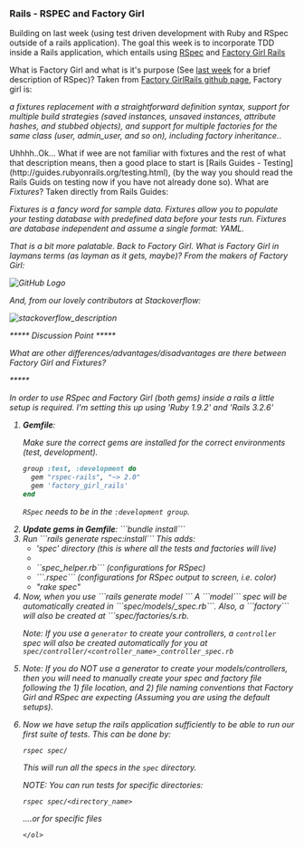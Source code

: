 <h3>Rails - RSPEC and Factory Girl</h3>

<p>Building on last week (using test driven development with Ruby and RSpec
outside of a rails application). The goal this week is to incorporate TDD inside a Rails
application, which entails using <a href="https://github.com/rspec/rspec-rails/">RSpec</a>
and <a href="https://github.com/thoughtbot/factory_girl_rails">Factory Girl Rails</a></p>

<p>What is Factory Girl and what is it's purpose (See
<a href="https://github.com/danman01/classic-testing">last week</a>
for a brief description of RSpec)? Taken from 
<a href="https://github.com/thoughtbot/factory_girl_rails">Factory GirlRails github
page</a>, Factory girl is: </p>

<p><i>a fixtures replacement with a straightforward definition 
syntax, support for multiple build strategies (saved instances, unsaved 
instances, attribute hashes, and stubbed objects), and support for multiple 
factories for the same class (user, admin_user, and so on), 
including factory inheritance.</i>. </p>

</p>Uhhhh..Ok... What if wee are not familiar with fixtures and the
rest of what that description means, then a good place to start is 
[Rails Guides - Testing](http://guides.rubyonrails.org/testing.html), 
(by the way you should read the Rails Guids on testing now if you have not
already done so). What are <i>Fixtures</i>? Taken directly from Rails Guides:</p>

  <p><i>Fixtures is a fancy word for sample data. Fixtures allow you to populate 
  your testing database with predefined data before your tests run. Fixtures 
  are database independent and assume a single format: YAML.</p>

<p>That is a bit more palatable. Back to <i>Factory Girl</i>. What is
Factory Girl in laymans terms (as layman as it gets, maybe)? From the 
makers of <i>Factory Girl</i>:</p>

![GitHub Logo](http://img.skitch.com/20120816-jtqm235n3ubsmgrskdmps33e9q.jpg)


<p>And, from our lovely contributors at Stackoverflow:</p>

![stackoverflow_description](https://img.skitch.com/20120816-e4jjji8dkpicx19c7njkbwuh58.jpg)


***** Discussion Point *****
<p>What are other differences/advantages/disadvantages are there between <i>Factory
Girl</i> and <i>Fixtures</i>?</p>
*****

<p>In order to use RSpec and Factory Girl (both gems) inside a rails a little
setup is required. I'm setting this up using 'Ruby 1.9.2' and 'Rails 3.2.6'</p>

<ol>

<li><b>Gemfile</b>:
<p>Make sure the correct gems are installed for the correct environments (test,
development).</p>

```ruby
group :test, :development do
  gem "rspec-rails", "~> 2.0"
  gem 'factory_girl_rails'
end
```

```RSpec``` needs to be in the ```:development group```.

</li>

<li><b>Update gems in Gemfile</b>: 
    ```bundle install```
</li>

<li> Run ```rails generate rspec:install``` 
  This adds:
  <ul>
    <li>'spec' directory (this is where all the tests and factories will live)<li>
    <li>``spec_helper.rb``` (configurations for RSpec)</li>
    <li>```.rspec``` (configurations for RSpec output to screen, i.e. color)</li>
    <li>"rake spec"</li>
  </ul>
</li>

<li>Now, when you use ```rails generate model <model_name> <column_name><data_type>```
A ```model``` spec will be automatically created in
```spec/models/<model_name>_spec.rb```. Also, a ```factory``` will also be
created at ```spec/factories/<model_name>s.rb. 

Note: If you use a ```generator``` to create your controllers, a ```controller``` 
spec will also be created automatically for you at ```spec/controller/<controller_name>_controller_spec.rb```<li>

Note: If you do NOT use a generator to create your models/controllers, then you
will need to manually create your spec and factory file following the 1) file
location, and 2) file naming conventions that Factory Girl and RSpec are
expecting (Assuming you are using the default setups).
</li>
<li>Now we have setup the rails application sufficiently to be able to run our
first suite of tests.  This can be done by:

```rspec spec/```

This will run all the specs in the ```spec``` directory. 

NOTE: You can run tests for specific directories:

```rspec spec/<directory_name>```

....or for specific files

```rspec spec/models/<spec_file>
</ol>

 
